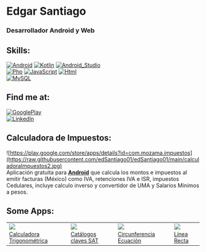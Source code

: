 # Edgar Santiago
### Desarrollador Android y Web

## Skills:
[![Android](https://img.shields.io/badge/Android-3DDC84?style=for-the-badge&logo=android&logoColor=white&labelColor=101010)]()
[![Kotlin](https://img.shields.io/badge/Kotlin-0095D5?style=for-the-badge&logo=kotlin&logoColor=white&labelColor=101010)]()
[![Android_Studio](https://img.shields.io/badge/Android_Studio-3DDC84?style=for-the-badge&logo=android-studio&logoColor=white&labelColor=101010)]()
</br>
[![Php](https://img.shields.io/badge/Php-9146FF?style=for-the-badge&logo=php&logoColor=white&labelColor=101011)]()
[![JavaScript](https://img.shields.io/badge/JavaScript-F7DF1E?style=for-the-badge&logo=javascript&logoColor=white&labelColor=101010)]()
[![Html](https://img.shields.io/badge/HTML-FA7343?style=for-the-badge&logo=html5&logoColor=white&labelColor=101011)]()
</br>
[![MySQL](https://img.shields.io/badge/MySQL-4479A1?style=for-the-badge&logo=mysql&logoColor=white&labelColor=101010)]()
</br>

## Find me at:
[![GooglePlay](https://img.shields.io/badge/Google_Play-3DDC84?style=for-the-badge&logo=googleplay&logoColor=white&labelColor=101011)](https://play.google.com/store/apps/dev?id=6969660804547788680)
</br>
[![LinkedIn](https://img.shields.io/badge/-Edgar_Santiago-0077B5?style=for-the-badge&logo=linkedin&logoColor=white&labelColor=101010)](https://www.linkedin.com/in/edsantiago01)
</br>

## Calculadora de Impuestos:
![https://play.google.com/store/apps/details?id=com.mozama.impuestos](https://raw.githubusercontent.com/edSantiago01/edSantiago01/main/calculadoraImpuestos2.jpg)
</br>
Aplicación gratuita para **[Android](https://play.google.com/store/apps/details?id=com.mozama.impuestos)** que calcula los montos e impuestos al emitir facturas  (México) como IVA, retenciones IVA e ISR, impuestos Cedulares, incluye calculo inverso y convertidor de UMA y Salarios Mínimos a pesos.


## Some Apps:
<table style="width:100%">
  <tr>
    <td>
	    <a href="https://play.google.com/store/apps/details?id=com.mozama.trigonometria">
  		  <img src="https://www.mozama.com.mx/img/logoTrigonometria.jpg">
        </br>
        Calculadora Trigonométrica
	    </a>
	</td>
    <td>
	    <a href="https://play.google.com/store/apps/details?id=com.mozama.catalogossat">
  		  <img src="https://www.mozama.com.mx/img/logoCatalogosSAT.jpg">
        </br>
        Catálogos claves SAT
	    </a>
	</td>
    <td>
	    <a href="https://play.google.com/store/apps/details?id=com.mozama.circumference_equation">
  		  <img src="https://www.mozama.com.mx/img/icono_circunferencia.png">
        </br>
        Circunferencia Ecuación
	    </a>
	  </td>    
    <td>
	    <a href="https://play.google.com/store/apps/details?id=com.mozama.lineaRecta">
  		  <img src="https://www.mozama.com.mx/img/linea_recta.jpg">
        </br>
        Línea Recta
	    </a>
	  </td>
  </tr>
</table>
